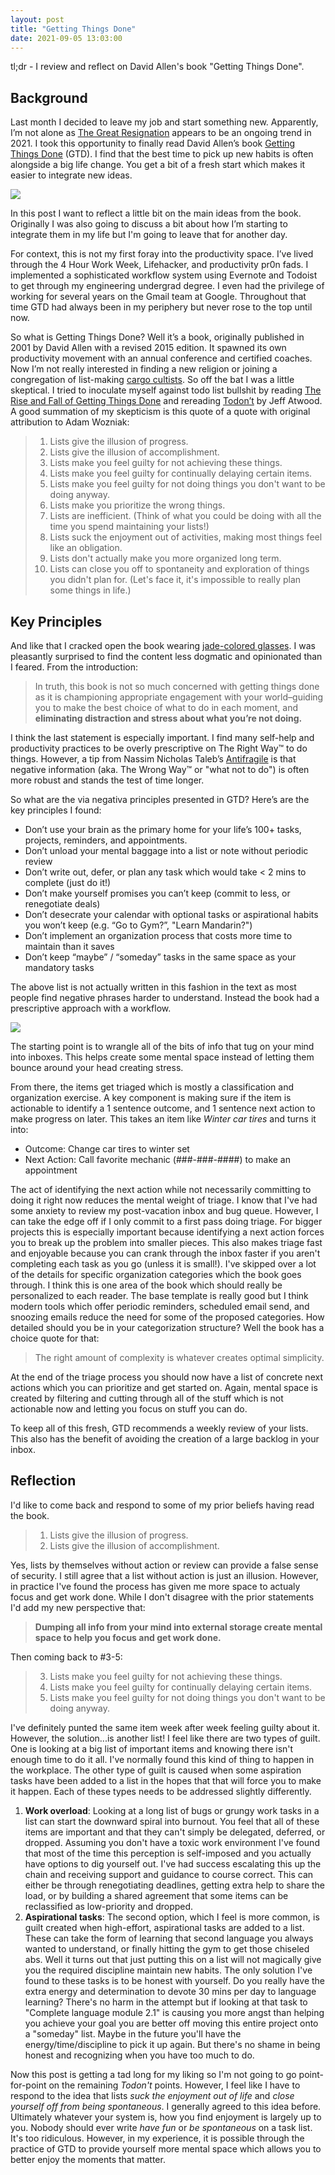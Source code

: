 ```yaml
---
layout: post
title: "Getting Things Done"
date: 2021-09-05 13:03:00
---
```


tl;dr - I review and reflect on David Allen's book "Getting Things Done".

## Background

Last month I decided to leave my job and start something new. Apparently, I’m not alone as [The Great Resignation](https://en.wikipedia.org/wiki/Great_Resignation) appears to be an ongoing trend in 2021. I took this opportunity to finally read David Allen’s book [Getting Things Done](https://en.wikipedia.org/wiki/Getting_Things_Done) (GTD). I find that the best time to pick up new habits is often alongside a big life change. You get a bit of a fresh start which makes it easier to integrate new ideas.

<img src="/images/gtd_cover.jpg">

In this post I want to reflect a little bit on the main ideas from the book. Originally I was also going to discuss a bit about how I’m starting to integrate them in my life but I'm going to leave that for another day.

For context, this is not my first foray into the productivity space. I’ve lived through the 4 Hour Work Week, Lifehacker, and productivity pr0n fads. I implemented a sophisticated workflow system using Evernote and Todoist to get through my engineering undergrad degree. I even had the privilege of working for several years on the Gmail team at Google. Throughout that time GTD had always been in my periphery but never rose to the top until now.

So what is Getting Things Done? Well it’s a book, originally published in 2001 by David Allen with a revised 2015 edition. It spawned its own productivity movement with an annual conference and certified coaches. Now I’m not really interested in finding a new religion or joining a congregation of list-making [cargo cultists](https://en.wikipedia.org/wiki/Cargo_cult_programming). So off the bat I was a little skeptical. I tried to inoculate myself against todo list bullshit by reading [The Rise and Fall of Getting Things Done](https://www.newyorker.com/tech/annals-of-technology/the-rise-and-fall-of-getting-things-done) and rereading [Todon’t](https://blog.codinghorror.com/todont/) by Jeff Atwood. A good summation of my skepticism is this quote of a quote with original attribution to Adam Wozniak:

> 1. Lists give the illusion of progress.
> 2. Lists give the illusion of accomplishment.
> 3. Lists make you feel guilty for not achieving these things.
> 4. Lists make you feel guilty for continually delaying certain items.
> 5. Lists make you feel guilty for not doing things you don't want to be doing anyway.
> 6. Lists make you prioritize the wrong things.
> 7. Lists are inefficient. (Think of what you could be doing with all the time you spend maintaining your lists!)
> 8. Lists suck the enjoyment out of activities, making most things feel like an obligation.
> 9. Lists don't actually make you more organized long term.
> 10. Lists can close you off to spontaneity and exploration of things you didn't plan for. (Let's face it, it's impossible to really plan some things in life.)

## Key Principles

And like that I cracked open the book wearing [jade-colored glasses](https://tvtropes.org/pmwiki/pmwiki.php/Main/JadeColoredGlasses). I was pleasantly surprised to find the content less dogmatic and opinionated than I feared. From the introduction:

> In truth, this book is not so much concerned with getting things done as it is championing appropriate engagement with your world–guiding you to make the best choice of what to do in each moment, and **eliminating distraction and stress about what you’re not doing.**

I think the last statement is especially important. I find many self-help and productivity practices to be overly prescriptive on The Right Way™ to do things. However, a tip from Nassim Nicholas Taleb’s [Antifragile](https://en.wikipedia.org/wiki/Antifragile_(book)) is that negative information (aka. The Wrong Way™ or "what not to do") is often more robust and stands the test of time longer.

So what are the via negativa principles presented in GTD? Here’s are the key principles I found:

* Don’t use your brain as the primary home for your life’s 100+ tasks, projects, reminders, and appointments.
* Don’t unload your mental baggage into a list or note without periodic review
* Don’t write out, defer, or plan any task which would take < 2 mins to complete (just do it!)
* Don’t make yourself promises you can’t keep (commit to less, or renegotiate deals)
* Don’t desecrate your calendar with optional tasks or aspirational habits you won’t keep (e.g. “Go to Gym?”, "Learn Mandarin?")
* Don’t implement an organization process that costs more time to maintain than it saves
* Don’t keep “maybe” / “someday” tasks in the same space as your mandatory tasks

The above list is not actually written in this fashion in the text as most people find negative phrases harder to understand. Instead the book had a prescriptive approach with a workflow.

<img src="/images/gtd_workflow.jpg">

The starting point is to wrangle all of the bits of info that tug on your mind into inboxes. This helps create some mental space instead of letting them bounce around your head creating stress.

From there, the items get triaged which is mostly a classification and organization exercise. A key component is making sure if the item is actionable to identify a 1 sentence outcome, and 1 sentence next action to make progress on later. This takes an item like *Winter car tires* and turns it into:

* Outcome: Change car tires to winter set
* Next Action: Call favorite mechanic (###-###-####) to make an appointment

The act of identifying the next action while not necessarily committing to doing it right now reduces the mental weight of triage. I know that I've had some anxiety to review my post-vacation inbox and bug queue. However, I can take the edge off if I only commit to a first pass doing triage. For bigger projects this is especially important because identifying a next action forces you to break up the problem into smaller pieces. This also makes triage fast and enjoyable because you can crank through the inbox faster if you aren't completing each task as you go (unless it is small!). I've skipped over a lot of the details for specific organization categories which the book goes through. I think this is one area of the book which should really be personalized to each reader. The base template is really good but I think modern tools which offer periodic reminders, scheduled email send, and snoozing emails reduce the need for some of the proposed categories. How detailed should you be in your categorization structure? Well the book has a choice quote for that:

> The right amount of complexity is whatever creates optimal simplicity.

At the end of the triage process you should now have a list of concrete next actions which you can prioritize and get started on. Again, mental space is created by filtering and cutting through all of the stuff which is not actionable now and letting you focus on stuff you can do.

To keep all of this fresh, GTD recommends a weekly review of your lists. This also has the benefit of avoiding the creation of a large backlog in your inbox.

## Reflection

I'd like to come back and respond to some of my prior beliefs having read the book.

> 1. Lists give the illusion of progress.
> 2. Lists give the illusion of accomplishment.

Yes, lists by themselves without action or review can provide a false sense of security. I still agree that a list without action is just an illusion. However, in practice I've found the process has given me more space to actualy focus and get work done. While I don't disagree with the prior statements I'd add my new perspective that:

> **Dumping all info from your mind into external storage create mental space to help you focus and get work done.**

Then coming back to #3-5:

> 3. Lists make you feel guilty for not achieving these things.
> 4. Lists make you feel guilty for continually delaying certain items.
> 5. Lists make you feel guilty for not doing things you don't want to be doing anyway.

I've definitely punted the same item week after week feeling guilty about it. However, the solution...is another list! I feel like there are two types of guilt. One is looking at a big list of important items and knowing there isn't enough time to do it all. I've normally found this kind of thing to happen in the workplace. The other type of guilt is caused when some aspiration tasks have been added to a list in the hopes that that will force you to make it happen. Each of these types needs to be addressed slightly differently.

1. **Work overload**: Looking at a long list of bugs or grungy work tasks in a list can start the downward spiral into burnout. You feel that all of these items are important and that they can't simply be delegated, deferred, or dropped. Assuming you don't have a toxic work environment I've found that most of the time this perception is self-imposed and you actually have options to dig yourself out. I've had success escalating this up the chain and receiving support and guidance to course correct. This can either be through renegotiating deadlines, getting extra help to share the load, or by building a shared agreement that some items can be reclassified as low-priority and dropped.
1. **Aspirational tasks**: The second option, which I feel is more common, is guilt created when high-effort, aspirational tasks are added to a list. These can take the form of learning that second language you always wanted to understand, or finally hitting the gym to get those chiseled abs. Well it turns out that just putting this on a list will not magically give you the required discipline maintain new habits. The only solution I've found to these tasks is to be honest with yourself. Do you really have the extra energy and determination to devote 30 mins per day to language learning? There's no harm in the attempt but if looking at that task to "Complete language module 2.1" is causing you more angst than helping you achieve your goal you are better off moving this entire project onto a "someday" list. Maybe in the future you'll have the energy/time/discipline to pick it up again. But there's no shame in being honest and recognizing when you have too much to do.

Now this post is getting a tad long for my liking so I'm not going to go point-for-point on the remaining *Todon't* points. However, I feel like I have to respond to the idea that lists *suck the enjoyment out of life* and *close yourself off from being spontaneous*. I generally agreed to this idea before. Ultimately whatever your system is, how you find enjoyment is largely up to you. Nobody should ever write *have fun* or *be spontaneous* on a task list. It's too ridiculous. However, in my experience, it is possible through the practice of GTD to provide yourself more mental space which allows you to better enjoy the moments that matter.